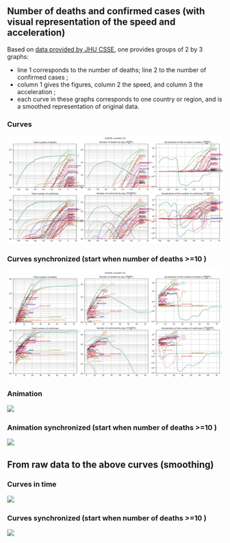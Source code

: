 


## Number of deaths and confirmed cases (with visual representation of the speed and acceleration)

Based on [data provided by JHU CSSE](https://github.com/CSSEGISandData/COVID-19), one provides groups of 2 by 3 graphs:

- line 1 corresponds to the number of deaths; line 2 to the number of confirmed cases ;
- column 1 gives the figures, column 2 the speed, and column 3 the acceleration ;
- each curve in these graphs corresponds to one country or region, and is a smoothed representation of original data.


### Curves

![](./fig/smooth_15.png)

### Curves synchronized (start when number of deaths >=10 )

![](./fig/smooth_sync_15.png)


### Animation

![](./evolution.gif)

### Animation synchronized (start when number of deaths >=10 ) 

![](./evolution_sync.gif)


## From raw data to the above curves (smoothing)


### Curves in time

![](./smooth.gif)

### Curves synchronized (start when number of deaths >=10 )

![](./smooth_sync.gif)



